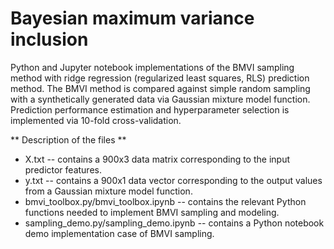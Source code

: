 # Bayesian maximum variance inclusion

Python and Jupyter notebook implementations of the BMVI sampling method with ridge regression (regularized least squares, RLS) prediction method. The BMVI method is compared against simple random sampling with a synthetically generated data via Gaussian mixture model function. Prediction performance estimation and hyperparameter selection is implemented via 10-fold cross-validation. 

** Description of the files **

- X.txt -- contains a 900x3 data matrix corresponding to the input predictor features. 
- y.txt -- contains a 900x1 data vector corresponding to the output values from a Gaussian mixture model function. 
- bmvi_toolbox.py/bmvi_toolbox.ipynb -- contains the relevant Python functions needed to implement BMVI sampling and modeling. 
- sampling_demo.py/sampling_demo.ipynb -- contains a Python notebook demo implementation case of BMVI sampling. 
